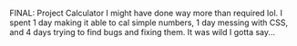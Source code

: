 FINAL: Project Calculator
I might have done way more than required lol.
I spent 1 day making it able to cal simple numbers, 1 day messing with CSS, and 4 days
trying to find bugs and fixing them. It was wild I gotta say...
